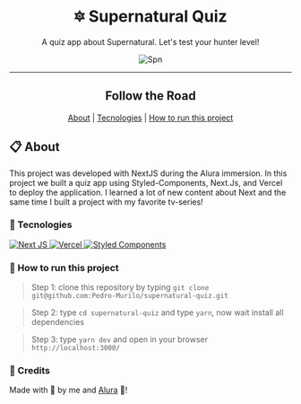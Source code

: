 <h1 align="center">🔯 Supernatural Quiz</h1>
<p align="center">A quiz app about Supernatural. Let's test your hunter level!</p> 

<div align="center">

  ![Spn](https://uploads.spiritfanfiction.com/fanfics/historias/201410/fanfiction-supernatural-the-road-so-far-2590750,121020142157.png)
  
</div>

---
<div align="center">
  <h2>Follow the Road</h2> 
  <a href="#-about">About</a> |
  <a href="#-tecnologies">Tecnologies</a> |
  <a href="#-how-to-run-this-project">How to run this project</a>
</div>

## 📋 About
This project was developed with NextJS during the Alura immersion. In this project we built a quiz app using Styled-Components, Next.Js, and Vercel to deploy the application.
I learned a lot of new content about Next and the same time I built a project with my favorite tv-series! 

### 🚀 Tecnologies
> <a href="https://nextjs.org">
 <img alt="Next JS" src="https://img.shields.io/badge/next%20js%20-%23000000.svg?&style=for-the-badge&logo=next.js&logoColor=white"/>
</a>
<a href="https://vercel.com/">
 <img alt="Vercel" src="https://img.shields.io/badge/vercel%20-%23000000.svg?&style=for-the-badge&logo=vercel&logoColor=white"/>
</a>
<a href="https://styled-components.com">
 <img alt="Styled Components" src="https://img.shields.io/badge/-Styled_Components-db7092?style=for-the-badge&logo=styled-components&logoColor=000" />
</a>

### 📲 How to run this project
> Step 1: clone this repository by typing `git clone git@github.com:Pedro-Murilo/supernatural-quiz.git`

> Step 2: type `cd supernatural-quiz` and type `yarn`, now wait install all dependencies

> Step 3: type `yarn dev` and open in your browser `http://localhost:3000/`

### 🔵 Credits
Made with 💜 by me and [Alura](https://github.com/alura-cursos) 💙!


